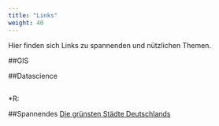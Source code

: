 ```yaml
---
title: "Links"
weight: 40
---
```


Hier finden sich Links zu spannenden und nützlichen Themen.

##GIS

##Datascience

##
*R:

##Spannendes
[Die grünsten Städte Deutschlands](https://interaktiv.morgenpost.de/gruenste-staedte-deutschlands/)
